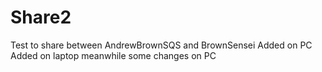 Share2
======

Test to share between AndrewBrownSQS and BrownSensei
Added on PC
Added on laptop
meanwhile some changes on PC